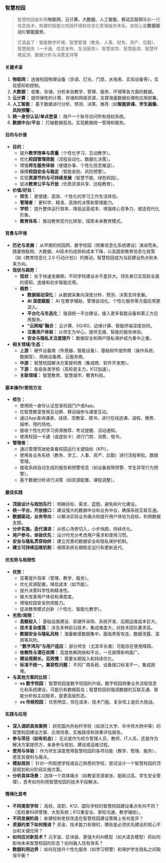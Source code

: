 ### 智慧校园

> 智慧校园是利用**物联网、云计算、大数据、人工智能、移动互联网**等新一代信息技术，构建的智能化校园环境和信息化管理服务体系。其核心是**数据驱动**和**智能服务**。
>
> 它涵盖了：智能教学环境、智慧管理（教务、人事、财务、资产、后勤）、智慧服务（一卡通、信息发布、生活服务）、智慧安防、智慧能源、智慧环境监测、数据分析与决策支持等

#### 关键术语

1. **物联网：** 连接校园物理设备（空调、灯光、门禁、水电表、实验设备等），实现感知和控制。
2. **大数据：** 收集、存储、分析来自教学、管理、服务、环境等各方面的数据。
3. **云计算：** 提供弹性的计算、存储和网络资源，支撑海量数据处理和应用部署。
4. **人工智能：** 基于数据进行分析、预测、决策、推荐（如**智能排课、学生画像、风险预警**）。
5. **统一身份认证/单点登录：** 用户一个账号访问所有授权系统。
6. **数据中台/平台：** 打破数据孤岛，实现数据统一管理和服务。

#### 目的与价值

- **目的：**
  - 提升**教学效率与质量**（个性化学习、互动教学）。
  - 优化**校园管理效能**（流程自动化、数据化决策）。
  - 增强**师生服务体验**（便捷办事、个性化信息推送）。
  - 保障**校园安全与稳定**（智能安防、风险预警）。
  - 实现**资源节约与可持续发展**（智慧节能、绿色校园）。
  - 促进**教育公平与开放**（优质资源共享、远程教育）。
- **价值/好处：**
  - **师生：** 更便捷、高效、个性化的学习工作生活体验。
  - **管理者：** 更科学、精准、高效的决策和管理能力。
  - **学校：** 提升整体运行效率、降低运营成本、增强核心竞争力、塑造现代化形象。
  - **教育体系：** 推动教育现代化转型，探索未来教育模式。

#### 背景与环境

- **历史与发展：** 从早期的校园网、数字校园（侧重信息化系统建设）演进而来。随着物联网、大数据、AI技术的成熟和成本下降，以及国家教育信息化政策（如《教育信息化 2.0 行动计划》）的推动，智慧校园成为当前建设热点和未来方向。
- **现状与趋势：**
  - **现状：** 处于快速发展期，不同学校建设水平差异大。领先者已实现较全面的感知、连接和初步智能应用。
  - **趋势：**
    - **数据驱动深化：** 从数据采集向深度分析、预测、决策支持发展。
    - **AI 深度赋能：** AI 在教学辅助、管理自动化、个性化服务等方面应用更深入。
    - **平台化与生态化：** 强调统一平台建设，接入更多智能设备和第三方应用服务。
    - **“云网端”融合：** 云计算、5G/6G、边缘计算、智能终端深度协同。
    - **注重用户体验：** 以师生为中心，提供无缝、智能的服务体验。
    - **安全与隐私关注度提升：** 数据安全和用户隐私保护成为重中之重。
- **相关领域/生态：**
  - **上游：** 硬件设备商（传感器、智能设备）、基础软件提供商（操作系统、数据库）、网络设备商、云服务商。
  - **中游：** 智慧校园解决方案提供商（集成商、软件开发商）。
  - **下游：** 各级各类学校（高校是主力，K12加速）。
  - **关联领域：** 智慧教育、智慧城市、教育科技。

#### 基本操作/使用方法

- **师生：**
  - 使用统一身份认证登录校园门户或App。
  - 在智慧教室使用互动屏、移动端参与课堂互动。
  - 通过App查询课表、成绩、空教室、图书，进行在线选课、请假、缴费、报修、预约场地。
  - 接收个性化的学习资源推荐、考试提醒、活动通知。
  - 使用校园一卡通（或虚拟卡）进行门禁、消费、借书。
- **管理者：**
  - 通过管理驾驶舱查看校园运行关键指标（KPI）。
  - 使用各业务系统（教务、学工、人事、资产、后勤）进行流程审批、数据管理。
  - 接收系统自动生成的报告和预警信息（如设备故障预警、学生异常行为预警）。
  - 基于数据分析进行决策（如资源配置、课程调整）。

#### 最佳实践

- **顶层设计与规划先行：** 明确目标、需求、蓝图，避免碎片化建设。
- **统一平台，开放接口：** 建设强大的数据中台和业务中台，确保系统互联互通。
- **数据驱动，业务导向：** 以解决实际业务痛点和提升用户体验为目标，利用数据支撑。
- **分步实施，迭代演进：** 从核心场景切入，小步快跑，持续优化。
- **用户参与，体验优先：** 设计时充分考虑用户需求和使用习惯。
- **安全与隐私贯穿始终：** 建立完善的数据安全和隐私保护机制。
- **建立可持续运维机制：** 保障系统长期稳定运行和更新迭代。

#### 优劣势与局限性

- **优势：**
  - 显著提升效率（管理、教学、服务）。
  - 优化资源配置，降低成本（如节能）。
  - 提升决策科学性和精准性。
  - 极大改善用户体验和满意度。
  - 增强校园安全防控能力。
  - 促进教育模式创新（个性化、智能化教学）。
- **劣势/局限：**
  - **高额投入：** 基础设施建设、软硬件采购、系统开发、后期运维成本巨大。
  - **技术复杂度高：** 涉及多种前沿技术，集成难度大，对技术团队要求高。
  - **数据安全与隐私风险：** 海量敏感数据集中，面临黑客攻击、数据泄露、滥用等风险。
  - **“数字鸿沟”与用户适应：** 部分师生（尤其年长者）可能存在使用障碍。
  - **依赖性与潜在故障：** 高度依赖网络和平台，一旦故障影响面广。
  - **建设周期长，见效慢：** 需要长期投入和持续优化。
  - **标准不统一，兼容性问题：** 不同厂商系统、设备接口标准不一，集成困难。
- **与其他方案的比较：**
  - **vs 数字校园：** 智慧校园是数字校园的升级。数字校园侧重业务流程信息化和系统建设，可能仍有数据孤岛；智慧校园则强调数据的互联互通、智能分析和主动服务，是更高级形态。
  - **vs 传统校园：** 优势明显，但在成本、技术门槛、复杂性上是巨大挑战。

#### 实践与应用

- **深入调研具体案例：** 研究国内外标杆学校（如浙江大学、华中师大附中等）的智慧校园建设方案、应用场景、实施路径和效果评估报告。
- **参与项目（如有机会）：** 无论是作为校方管理人员、教师、IT人员，还是作为解决方案提供方，亲身参与规划、建设或运维过程。
- **使用与体验：** 作为师生深度使用智慧校园的各项功能（教学、管理、服务），感受其便利与痛点。
- **模拟规划：** 针对一所假想学校或自己熟悉的学校，尝试设计一个智慧校园的顶层规划和分阶段实施方案。
- **分析具体场景：** 选择一个具体痛点（如教室资源紧张、能耗过高、学生安全管理），思考如何利用智慧校园的技术手段解决。

#### 情境化思考

- **不同类型学校：** 高校、高职、K12、国际学校的智慧校园建设重点有何不同？（高校重科研管理、大型系统；K12重安全、家校沟通、教学辅助）。
- **不同发展阶段：** 新建校和老校改造在智慧校园建设策略上有何差异？
- **资源约束下如何推进？** 资金、技术能力有限时，哪些是必须优先建设的核心平台和关键应用？
- **如何应对新技术？** 元宇宙、区块链、更强大的AI模型（如大语言模型）将如何影响未来智慧校园的形态？如何融入现有体系？
- **数据利用边界：** 如何在提升个性化服务（如学习预警）和保护学生隐私之间取得平衡？
